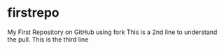 # firstrepo
My First Repository on GitHub using fork
This is a 2nd line to understand the pull.
This is the third line

